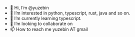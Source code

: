 - 👋 Hi, I’m @yuzebin
- 👀 I’m interested in python, typescript, rust, java and so on.
- 🌱 I’m currently learning typescript.
- 💞️ I’m looking to collaborate on 
- 📫 How to reach me yuzebin AT gmail

<!---
yuzebin/yuzebin is a ✨ special ✨ repository because its `README.md` (this file) appears on your GitHub profile.
You can click the Preview link to take a look at your changes.
--->
